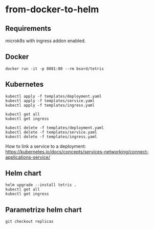 # from-docker-to-helm

## Requirements

microk8s with ingress addon enabled.

## Docker

```
docker run -it -p 8081:80 --rm bsord/tetris
```

## Kubernetes

```
kubectl apply -f templates/deployment.yaml
kubectl apply -f templates/service.yaml
kubectl apply -f templates/ingress.yaml
```

```
kubectl get all
kubectl get ingress
```

```
kubectl delete -f templates/deployment.yaml
kubectl delete -f templates/service.yaml
kubectl delete -f templates/ingress.yaml
```

How to link a service to a deployment: https://kubernetes.io/docs/concepts/services-networking/connect-applications-service/

## Helm chart

```
helm upgrade --install tetris .
kubectl get all
kubectl get ingress
```

## Parametrize helm chart

```
git checkout replicas
```
